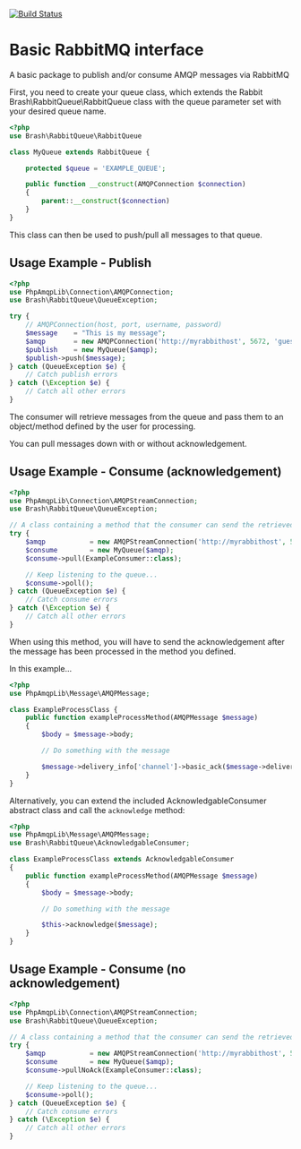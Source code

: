 [![Build Status](https://travis-ci.org/brash-creative/rabbit-queue.svg?branch=master)](https://travis-ci.org/brash-creative/rabbit-queue)

# Basic RabbitMQ interface

A basic package to publish and/or consume AMQP messages via RabbitMQ

First, you need to create your queue class, which extends the Rabbit Brash\RabbitQueue\RabbitQueue class
with the queue parameter set with your desired queue name.

```php
<?php
use Brash\RabbitQueue\RabbitQueue

class MyQueue extends RabbitQueue {

    protected $queue = 'EXAMPLE_QUEUE';

    public function __construct(AMQPConnection $connection)
    {
        parent::__construct($connection)
    }
}
```

This class can then be used to push/pull all messages to that queue.

## Usage Example - Publish

```php
<?php
use PhpAmqpLib\Connection\AMQPConnection;
use Brash\RabbitQueue\QueueException;

try {
    // AMQPConnection(host, port, username, password)
    $message    = "This is my message";
    $amqp       = new AMQPConnection('http://myrabbithost', 5672, 'guest', 'guest');
    $publish    = new MyQueue($amqp);
    $publish->push($message);
} catch (QueueException $e) {
    // Catch publish errors
} catch (\Exception $e) {
    // Catch all other errors
}
```

The consumer will retrieve messages from the queue and pass them to an object/method defined by the user for processing.

You can pull messages down with or without acknowledgement.

## Usage Example - Consume (acknowledgement)

```php
<?php
use PhpAmqpLib\Connection\AMQPStreamConnection;
use Brash\RabbitQueue\QueueException;

// A class containing a method that the consumer can send the retrieved message body
try {
    $amqp           = new AMQPStreamConnection('http://myrabbithost', 5672, 'guest', 'guest');
    $consume        = new MyQueue($amqp);
    $consume->pull(ExampleConsumer::class);

    // Keep listening to the queue...
    $consume->poll();
} catch (QueueException $e) {
    // Catch consume errors
} catch (\Exception $e) {
    // Catch all other errors
}
```

When using this method, you will have to send the acknowledgement after the message has been processed in the method you defined.

In this example...

```php
<?php
use PhpAmqpLib\Message\AMQPMessage;

class ExampleProcessClass {
    public function exampleProcessMethod(AMQPMessage $message)
    {
        $body = $message->body;

        // Do something with the message

        $message->delivery_info['channel']->basic_ack($message->delivery_info['delivery_tag']);
    }
}
```

Alternatively, you can extend the included AcknowledgableConsumer abstract class and call the `acknowledge` method:

```php
<?php
use PhpAmqpLib\Message\AMQPMessage;
use Brash\RabbitQueue\AcknowledgableConsumer;

class ExampleProcessClass extends AcknowledgableConsumer
{
    public function exampleProcessMethod(AMQPMessage $message)
    {
        $body = $message->body;

        // Do something with the message

        $this->acknowledge($message);
    }
}
```

## Usage Example - Consume (no acknowledgement)

```php
<?php
use PhpAmqpLib\Connection\AMQPStreamConnection;
use Brash\RabbitQueue\QueueException;

// A class containing a method that the consumer can send the retrieved message body
try {
    $amqp           = new AMQPStreamConnection('http://myrabbithost', 5672, 'guest', 'guest');
    $consume        = new MyQueue($amqp);
    $consume->pullNoAck(ExampleConsumer::class);

    // Keep listening to the queue...
    $consume->poll();
} catch (QueueException $e) {
    // Catch consume errors
} catch (\Exception $e) {
    // Catch all other errors
}
```
